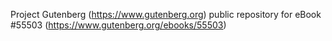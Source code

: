 Project Gutenberg (https://www.gutenberg.org) public repository for
eBook #55503 (https://www.gutenberg.org/ebooks/55503)
